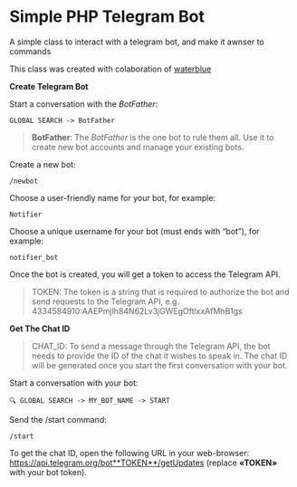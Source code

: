 # Simple PHP Telegram Bot

A simple class to interact with a telegram bot, and make it awnser to commands

This class was created with colaboration of [waterblue](https:/ldrsousa.com)

**Create Telegram Bot**

Start a conversation with the *BotFather*:

```
GLOBAL SEARCH -> BotFather
```

> **BotFather**: The *BotFather* is the one bot to rule them all. Use it to create new bot accounts and manage your existing bots.


Create a new bot:

`/newbot`

Choose a user-friendly name for your bot, for example:

`Notifier`

Choose a unique username for your bot (must ends with “bot”), for example:

`notifier_bot`

Once the bot is created, you will get a token to access the Telegram API.

> TOKEN: The token is a string that is required to authorize the bot and send requests to the Telegram API, e.g. 4334584910:AAEPmjlh84N62Lv3jGWEgOftlxxAfMhB1gs


**Get The Chat ID**

> CHAT_ID: To send a message through the Telegram API, the bot needs to provide the ID of the chat it wishes to speak in. The chat ID will be generated once you start the first conversation with your bot.

Start a conversation with your bot:

`🔍 GLOBAL SEARCH -> MY_BOT_NAME -> START`

Send the /start command:

`/start`

To get the chat ID, open the following URL in your web-browser: https://api.telegram.org/bot**TOKEN**/getUpdates (replace **«TOKEN»** with your bot token).

